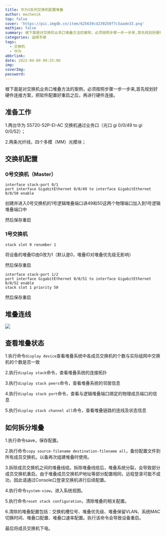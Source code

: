 ```yaml
---
title: 华为S系列交换机配置堆叠
author: mechenik
top: false
cover: 'https://pic.imgdb.cn/item/625639cd239250f7c5aade33.png'
mathjax: false
summary: 根下面是对交换机业务口堆叠方法的案例，必须按照步骤一步一步来,首先规划好硬件连接方案，把软件配置好重启之后，再进行硬件连接。
categories: 运维手册
tags:
  - 交换机
  - 华为
abbrlink:
date: 2022-04-09 09:25:00
img:
coverImg:
password:
---
```


根下面是对交换机业务口堆叠方法的案例，必须按照步骤一步一步来,首先规划好硬件连接方案，把软件配置好重启之后，再进行硬件连接。

## 准备工作

1.两台华为 S5720-52P-EI-AC 交换机通过业务口（光口 gi 0/0/49 to gi 0/0/52）；

2.两条光纤线，四个多模（MM）光模块；


## 交换机配置

### 0号交换机（Master）



    interface stack-port 0/1
    port interface GigabitEthernet 0/0/49 to interface GigabitEthernet 0/0/50 enable


创建并进入0号交换机的1号逻辑堆叠端口讲49和50这两个物理端口加入到1号逻辑堆叠端口中

然后保存重启


### 1号交换机

    stack slot 0 renumber 1

将设备的堆叠ID由0改为1（默认是0，堆叠ID对堆叠优先级无影响）

然后保存重启

    interface stack-port 1/2
    port interface GigabitEthernet 0/0/51 to interface GigabitEthernet 0/0/52 enable
    stack slot 1 priority 50

然后保存重启

## 堆叠连线

![](https://pic.imgdb.cn/item/625772bf239250f7c53f48c7.jpg)

## 查看堆叠状态

1.执行命令`display device`查看堆叠系统中各成员交换机的个数与实际组网中交换机的个数是否一致

2.执行`display stack`命令，查看堆叠系统的连接拓扑



3.执行`display stack peers`命令，查看堆叠系统的邻居信息



4.执行`display stack port`命令，查看与逻辑堆叠端口绑定的物理成员端口的信息



5.执行`display stack channel all`命令，查看堆叠链路的连线及状态信息


## 如何拆分堆叠

1.执行命令save，保存配置。

2.执行命令`copy source-filename destination-filename all`，备份配置文件到所有成员交换机，以备再次组建堆叠时使用。



3.拆除成员交换机之间的堆叠线缆。拆除堆叠线缆后，堆叠系统分裂，会导致部分成员交换机重启。由于堆叠成员交换机IP地址等部分配置相同，远程登录可能不成功，因此请通过Console口登录交换机进行后续配置。



4.执行命令`system-view`，进入系统视图。



5.执行命令`reset stack configuration`，清除堆叠的相关配置。



6.清除的堆叠配置包括：交换机槽位号、堆叠优先级、堆叠保留VLAN、系统MAC切换时间、堆叠口配置、堆叠口速率配置。执行该命令会导致设备重启。

最后将成员交换机下电。